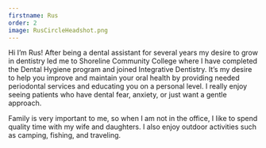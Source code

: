 ```yaml
---
firstname: Rus
order: 2
image: RusCircleHeadshot.png
---
```

Hi I’m Rus! After being a dental assistant for several years my desire to grow in dentistry led me to Shoreline Community College where I have completed the Dental Hygiene program and joined Integrative Dentistry. It’s my desire to help you improve and maintain your oral health by providing needed periodontal services and educating you on a personal level. I really enjoy seeing patients who have dental fear, anxiety, or just want a gentle approach. 

Family is very important to me, so when I am not in the office, I like to spend quality time with my wife and daughters. I also enjoy outdoor activities such as camping, fishing, and traveling.
